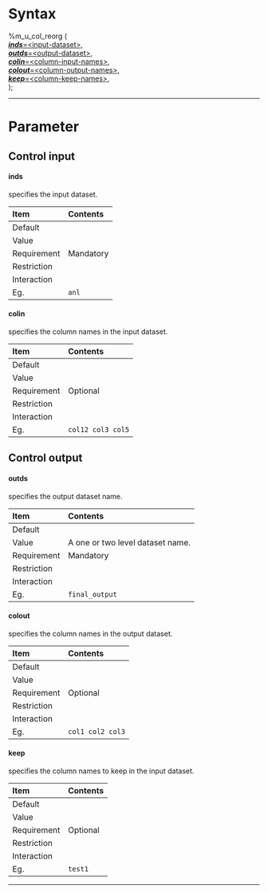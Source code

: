 # Syntax

%m_u_col_reorg (<br>
[***inds***=&lt;input-dataset&gt;](#inds), <br>
[***outds***=&lt;output-dataset&gt;](#outds),<br>
[***colin***=&lt;column-input-names&gt;](#colin),<br>
[***colout***=&lt;column-output-names&gt;](#colout),<br>
[***keep***=&lt;column-keep-names&gt;](#keep),<br> 
);

---
# Parameter
## Control input

#### inds
specifies the input dataset.

Item|Contents
:---|:---
Default|
Value|
Requirement|Mandatory
Restriction|
Interaction|
Eg.|`anl`

#### colin
specifies the column names in the input dataset.

Item|Contents
:---|:---
Default|
Value|
Requirement|Optional
Restriction|
Interaction|
Eg.|`col12 col3 col5`

## Control output

#### outds
specifies the output dataset name.

Item|Contents
:---|:---
Default|
Value| A one or two level dataset name. 
Requirement|Mandatory
Restriction|
Interaction|
Eg.|`final_output`

#### colout
specifies the column names in the output dataset.

Item|Contents
:---|:---
Default|
Value| 
Requirement|Optional
Restriction|
Interaction|
Eg.|`col1 col2 col3`

#### keep
specifies the column names to keep in the input dataset.

Item|Contents
:---|:---
Default|
Value| 
Requirement|Optional
Restriction|
Interaction|
Eg.|`test1`

---

